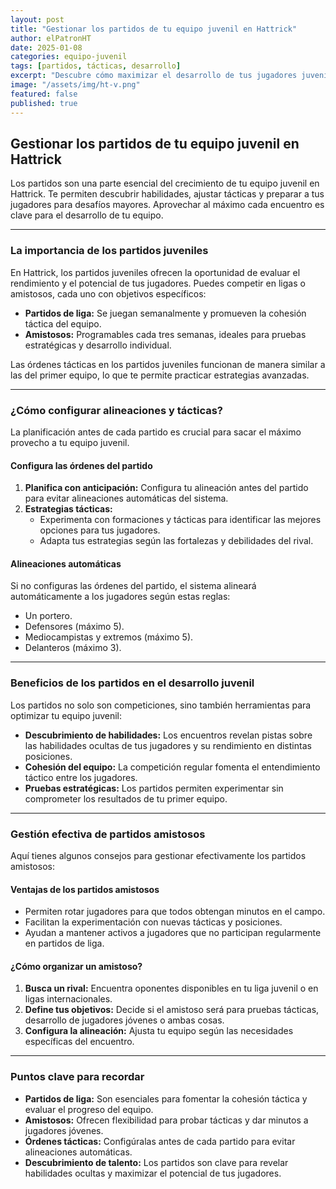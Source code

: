 ```yaml
---
layout: post
title: "Gestionar los partidos de tu equipo juvenil en Hattrick"
author: elPatronHT
date: 2025-01-08
categories: equipo-juvenil
tags: [partidos, tácticas, desarrollo]
excerpt: "Descubre cómo maximizar el desarrollo de tus jugadores juveniles y afinar tus estrategias a través de los partidos en Hattrick."
image: "/assets/img/ht-v.png"
featured: false
published: true
---
```


## Gestionar los partidos de tu equipo juvenil en Hattrick

Los partidos son una parte esencial del crecimiento de tu equipo juvenil en Hattrick. Te permiten descubrir habilidades, ajustar tácticas y preparar a tus jugadores para desafíos mayores. Aprovechar al máximo cada encuentro es clave para el desarrollo de tu equipo.

---

### La importancia de los partidos juveniles

En Hattrick, los partidos juveniles ofrecen la oportunidad de evaluar el rendimiento y el potencial de tus jugadores. Puedes competir en ligas o amistosos, cada uno con objetivos específicos:

- **Partidos de liga:** Se juegan semanalmente y promueven la cohesión táctica del equipo.
- **Amistosos:** Programables cada tres semanas, ideales para pruebas estratégicas y desarrollo individual.

Las órdenes tácticas en los partidos juveniles funcionan de manera similar a las del primer equipo, lo que te permite practicar estrategias avanzadas.

---

### ¿Cómo configurar alineaciones y tácticas?

La planificación antes de cada partido es crucial para sacar el máximo provecho a tu equipo juvenil.

#### Configura las órdenes del partido

1. **Planifica con anticipación:** Configura tu alineación antes del partido para evitar alineaciones automáticas del sistema.
2. **Estrategias tácticas:**
   - Experimenta con formaciones y tácticas para identificar las mejores opciones para tus jugadores.
   - Adapta tus estrategias según las fortalezas y debilidades del rival.

#### Alineaciones automáticas

Si no configuras las órdenes del partido, el sistema alineará automáticamente a los jugadores según estas reglas:

- Un portero.
- Defensores (máximo 5).
- Mediocampistas y extremos (máximo 5).
- Delanteros (máximo 3).

---

### Beneficios de los partidos en el desarrollo juvenil

Los partidos no solo son competiciones, sino también herramientas para optimizar tu equipo juvenil:

- **Descubrimiento de habilidades:** Los encuentros revelan pistas sobre las habilidades ocultas de tus jugadores y su rendimiento en distintas posiciones.
- **Cohesión del equipo:** La competición regular fomenta el entendimiento táctico entre los jugadores.
- **Pruebas estratégicas:** Los partidos permiten experimentar sin comprometer los resultados de tu primer equipo.

---

### Gestión efectiva de partidos amistosos

Aquí tienes algunos consejos para gestionar efectivamente los partidos amistosos:

#### Ventajas de los partidos amistosos

- Permiten rotar jugadores para que todos obtengan minutos en el campo.
- Facilitan la experimentación con nuevas tácticas y posiciones.
- Ayudan a mantener activos a jugadores que no participan regularmente en partidos de liga.

#### ¿Cómo organizar un amistoso?

1. **Busca un rival:** Encuentra oponentes disponibles en tu liga juvenil o en ligas internacionales.
2. **Define tus objetivos:** Decide si el amistoso será para pruebas tácticas, desarrollo de jugadores jóvenes o ambas cosas.
3. **Configura la alineación:** Ajusta tu equipo según las necesidades específicas del encuentro.

---

### Puntos clave para recordar

- **Partidos de liga:** Son esenciales para fomentar la cohesión táctica y evaluar el progreso del equipo.
- **Amistosos:** Ofrecen flexibilidad para probar tácticas y dar minutos a jugadores jóvenes.
- **Órdenes tácticas:** Configúralas antes de cada partido para evitar alineaciones automáticas.
- **Descubrimiento de talento:** Los partidos son clave para revelar habilidades ocultas y maximizar el potencial de tus jugadores.